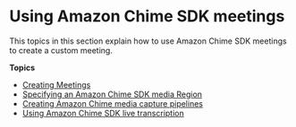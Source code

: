 # Using Amazon Chime SDK meetings<a name="mtgs-sdk-mtgs"></a>

This topics in this section explain how to use Amazon Chime SDK meetings to create a custom meeting\. 

**Topics**
+ [Creating Meetings](create-mtgs.md)
+ [Specifying an Amazon Chime SDK media Region](chime-sdk-meetings-regions.md)
+ [Creating Amazon Chime media capture pipelines](media-capture.md)
+ [Using Amazon Chime SDK live transcription](meeting-transcription.md)